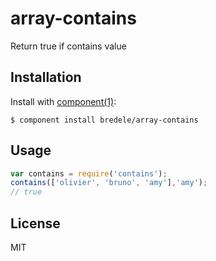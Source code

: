 # array-contains

  Return true if contains value

## Installation

  Install with [component(1)](http://component.io):

    $ component install bredele/array-contains

## Usage

```js
var contains = require('contains');
contains(['olivier', 'bruno', 'amy'],'amy');
// true
```



## License

  MIT
